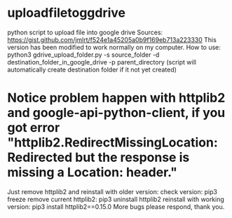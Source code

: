 # uploadfiletoggdrive
python script to upload file into google drive
Sources: https://gist.github.com/jmlrt/f524e1a45205a0b9f169eb713a223330
This version has been modified to work normally on my computer.
How to use:
python3 gdrive_upload_folder.py -s source_folder -d destination_folder_in_google_drive -p parent_directory
(script will automatically create destination folder if it not yet created)
# Notice problem happen with httplib2 and google-api-python-client, if you got error "httplib2.RedirectMissingLocation: Redirected but the response is missing a Location: header."
Just remove httplib2 and reinstall with older version:
check version: pip3 freeze
remove current httplib2: pip3 uninstall httplib2
reinstall with working version: pip3 install httplib2==0.15.0
More bugs please respond, thank you.

